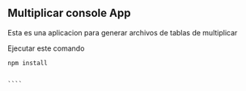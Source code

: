 ## Multiplicar console App

Esta es una aplicacion para generar archivos de tablas de multiplicar

Ejecutar este comando

`````
npm install


````